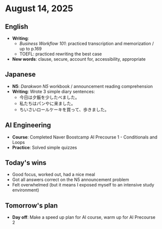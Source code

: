 # August 14, 2025

## English
- **Writing**: 
    - *Business Workflow 101*: practiced transcription and memorization / up to p.169 
    - TOEFL: practiced rewriting the best case
- **New words**: clause, secure, account for, accessibility, appropriate

## Japanese  
- **N5**: *Darakwon N5* workbook / announcement reading comprehension
- **Writing**: Wrote 3 simple diary sentences: 
    - 今日は夕飯を少したべました。
    - 私たちはパンやに来ました。
    - ちいさいロールケーキを買って、歩きました。

## AI Engineering
- **Course**: Completed Naver Boostcamp AI Precourse 1 - Conditionals and Loops
- **Practice**: Solved simple quizzes

## Today's wins
- Good focus, worked out, had a nice meal
- Got all answers correct on the N5 announcement problem 
- Felt overwhelmed (but it means I exposed myself to an intensive study environment)

## Tomorrow's plan
- **Day off**: Make a speed up plan for AI course, warm up for AI Precourse 2